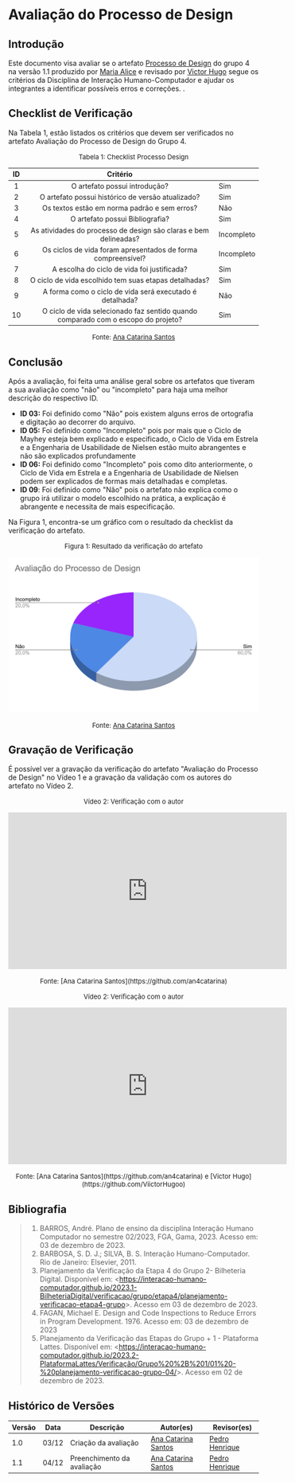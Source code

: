 # Avaliação do Processo de Design

## Introdução

Este documento visa avaliar se o artefato [Processo de Design](https://interacao-humano-computador.github.io/2023.2-Dominio-Publico/planejamento/processo_design/) do grupo 4 na versão 1.1 produzido por [Maria Alice](https://github.com/Maliz30) e revisado por [Victor Hugo](https://github.com/ViictorHugoo) segue os critérios da Disciplina de Interação Humano-Computador e ajudar os integrantes a identificar possíveis erros e correções. .

## Checklist de Verificação

Na Tabela 1, estão listados os critérios que devem ser verificados no artefato Avaliação do Processo de Design do Grupo 4.

<font size="2"><p style="text-align: center">Tabela 1: Checklist Processo Design</p></font>

|  ID   |                                     Critério                                      |            |
| :---: | :-------------------------------------------------------------------------------: | ---------- |
|   1   |                           O artefato possui introdução?                           | Sim        |
|   2   |                 O artefato possui histórico de versão atualizado?                 | Sim        |
|   3   |                   Os textos estão em norma padrão e sem erros?                    | Não        |
|   4   |                          O artefato possui Bibliografia?                          | Sim        |
|   5   |         As atividades do processo de design são claras e bem delineadas?          | Incompleto |
|   6   |           Os ciclos de vida foram apresentados de forma compreensível?            | Incompleto |
|   7   |                    A escolha do ciclo de vida foi justificada?                    | Sim        |
|   8   |               O ciclo de vida escolhido tem suas etapas detalhadas?               | Sim        |
|   9   |             A forma como o ciclo de vida será executado é detalhada?              | Não        |
|  10   | O ciclo de vida selecionado faz sentido quando comparado com o escopo do projeto? | Sim        |

<font size="2"><p style="text-align: center">Fonte: [Ana Catarina Santos](https://github.com/an4catarina) </p></font>

## Conclusão

Após a avaliação, foi feita uma análise geral sobre os artefatos que tiveram a sua avaliação como "não" ou "incompleto" para haja uma melhor descrição do respectivo ID.

- **ID 03:** Foi definido como "Não" pois existem alguns erros de ortografia e digitação ao decorrer do arquivo.
- **ID 05:** Foi definido como "Incompleto" pois por mais que o Ciclo de Mayhey esteja bem explicado e especificado, o Ciclo de Vida em Estrela e a Engenharia de Usabilidade de Nielsen estão muito abrangentes e não são explicados profundamente
- **ID 06:** Foi definido como "Incompleto" pois como dito anteriormente, o Ciclo de Vida em Estrela e a Engenharia de Usabilidade de Nielsen podem ser explicados de formas mais detalhadas e completas.
- **ID 09**: Foi definido como "Não" pois o artefato não explica como o grupo irá utilizar o modelo escolhido na prática, a explicação é abrangente e necessita de mais especificação.

Na Figura 1, encontra-se um gráfico com o resultado da checklist da verificação do artefato.

<center>

<font size="2"><p style="text-align: center">Figura 1: Resultado da verificação do artefato</p></font>

![Verificação](../../../assets/verificacao/avalProcessoDesign.png)

<font size="2"><p style="text-align: center">Fonte: [Ana Catarina Santos](https://github.com/an4catarina)</p></font>

</center>

## Gravação de Verificação

É possível ver a gravação da verificação do artefato "Avaliação do Processo de Design" no Vídeo 1 e a gravação da validação com os autores do artefato no Vídeo 2.

<center>

<font size="2"><p style="text-align: center">Vídeo 2: Verificação com o autor</p></font>

<iframe width="560" height="315" src="https://www.youtube.com/embed/leglY79A1bM?si=VfiCgthVEXSVvrtZ" title="YouTube video player" frameborder="0" allow="accelerometer; autoplay; clipboard-write; encrypted-media; gyroscope; picture-in-picture; web-share" allowfullscreen></iframe>
<font size="2"><p style="text-align: center">Fonte: [Ana Catarina Santos](https://github.com/an4catarina)</p></font>

</center>

<center>

<font size="2"><p style="text-align: center">Vídeo 2: Verificação com o autor</p></font>

<iframe width="560" height="315" src="https://www.youtube.com/embed/eQcXfDA2NNU?si=eQQySXX8uijOWpc-" title="YouTube video player" frameborder="0" allow="accelerometer; autoplay; clipboard-write; encrypted-media; gyroscope; picture-in-picture; web-share" allowfullscreen></iframe>
<font size="2"><p style="text-align: center">Fonte: [Ana Catarina Santos](https://github.com/an4catarina) e [Victor Hugo](https://github.com/ViictorHugoo)</p></font>

</center>

## Bibliografia

> 1. BARROS, André. Plano de ensino da disciplina Interação Humano Computador no semestre 02/2023, FGA, Gama, 2023. Acesso em: 03 de dezembro de 2023.
> 2. BARBOSA, S. D. J.; SILVA, B. S. Interação Humano-Computador. Rio de Janeiro: Elsevier, 2011.
> 3. Planejamento da Verificação da Etapa 4 do Grupo 2- Bilheteria Digital. Disponível em: <<https://interacao-humano-computador.github.io/2023.1-BilheteriaDigital/verificacao/grupo/etapa4/planejamento-verificacao-etapa4-grupo>>. Acesso em 03 de dezembro de 2023.
> 4. FAGAN, Michael E. Design and Code Inspections to Reduce Errors in Program Development. 1976. Acesso em: 03 de dezembro de 2023
> 5. Planejamento da Verificação das Etapas do Grupo + 1 - Plataforma Lattes. Disponível em: <<https://interacao-humano-computador.github.io/2023.2-PlataformaLattes/Verificação/Grupo%20%2B%201/01%20-%20planejamento-verificacao-grupo-04/>>. Acesso em 02 de dezembro de 2023.

## Histórico de Versões

| Versão | Data  | Descrição                  | Autor(es)                                             | Revisor(es)                                    |
| ------ | ----- | -------------------------- | ----------------------------------------------------- | ---------------------------------------------- |
| 1.0    | 03/12 | Criação da avaliação       | [Ana Catarina Santos](https://github.com/an4catarina) | [Pedro Henrique](https://github.com/pedro-hsf) |
| 1.1    | 04/12 | Preenchimento da avaliação | [Ana Catarina Santos](https://github.com/an4catarina) | [Pedro Henrique](https://github.com/pedro-hsf) |
